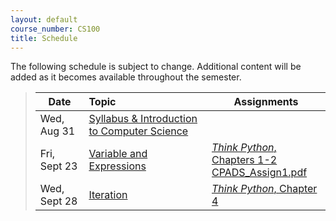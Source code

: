 ```yaml
---
layout: default
course_number: CS100
title: Schedule
---
```


The following schedule is subject to change.
Additional content will be added as it becomes available throughout the semester.


>| **Date**       | **Topic**                                                                                            |  **Assignments**                                                                           |
>| ---------------|:-----------------------------------------------------------------------------------------------------|--------------------------------------------------------------------------------------------|
>| Wed, Aug 31    |  [Syllabus & Introduction to Computer Science](lectures/lecture0_intro.pdf)                          |                                                                                            |
>| Fri, Sept 23   |  [Variable and Expressions](lectures/lecture1_variables_expressions.pdf)                             | [*Think Python*, Chapters 1-2](http://greenteapress.com/thinkpython/thinkpython.html) <br /> [CPADS_Assign1.pdf](assign/CPADS_Assign1.pdf)     |
>| Wed, Sept 28   |  [Iteration](lectures/lecture2_iteration.pdf)                                                        | [*Think Python*, Chapter 4](http://greenteapress.com/thinkpython/thinkpython.html) |




<!--
>| Fri, Sept 11   |  [Basic Drawing exercises](lectures/lecture1_drawing.pdf)                                            | [CPADS_Assignment_1.pdf](assign/CPADS_Assignment_1.pdf) <br /> [CPADS_Assignment_1b.pdf](assign/CPADS_Assignment_1b.pdf)                                 |
>| Wed, Sept 16   |  [Intro to Programming](lectures/lecture2_programming_intro.pdf)                                     | [*Think Python*, Chapters 1-3](http://greenteapress.com/thinkpython/thinkpython.html) <br /> [CPADS_Assignment_2.pdf](assign/CPADS_Assignment_2.pdf)     |
>| Fri, Sept 18   |  [Variable and Expressions](lectures/lecture3_variables_expressions.pdf)                             | [*Think Python*, Chapters 1-2](http://greenteapress.com/thinkpython/thinkpython.html) <br /> [CPADS_Assignment_3.pdf](assign/CPADS_Assignment_3.pdf)     |
>| Wed, Sept 22   |  [Functions](lectures/lecture4_functions.pdf)                                                        | [*Think Python*, Chapters 3](http://greenteapress.com/thinkpython/thinkpython.html) <br />  [CPADS_Reading_Activity_1.pdf](assign/CPADS_Reading_Activity_1.pdf)      |
>| Wed, Sept 30   |  [Lab Activity 1](assign/CPADS_Lab_Activity_1.pdf) <br /> [Lab_Activity_1.zip](assign/Lab_Activity_1.zip)   | [*Think Python*, Chapters 3](http://greenteapress.com/thinkpython/thinkpython.html)       |
>| Wed, Oct 7     |  [Debugging](lectures/lecture5_debugging.pdf)                                                        |       |
>| Fri, Oct 9     |                                                                                                      |        |
>| Fri, Oct 16    |  Course Feedback                                                                                     | [CPADS_feedback.pdf](assign/CPADS_feedback.pdf) <br /> [CPADS_feedback.docx](assign/CPADS_feedback.docx)     |
>| Wed, Oct 21    |  [Iteration](lectures/lecture6_iteration.pdf)                                                        | [*Think Python*, Chapter 4](http://greenteapress.com/thinkpython/thinkpython.html) <br />  [CPADS_Reading_Activity_2.pdf](assign/CPADS_Reading_Activity_2.pdf)   |
>| Fri, Oct 17    |                                                                                                      | [CPADS_Assignment_4.pdf](assign/CPADS_Assignment_4.pdf) <br /> [Assign4.zip](assign/src/Assign4.zip)   |
>| Fri, Oct 30    |  [Lab Activity 3](assign/CPADS_Lab_Activity_3.pdf) <br /> [Lab_Activity_3.zip](assign/src/Lab_Activity_3.zip)   |       |
>| Wed, Nov 4     |  [Decisions](lectures/lecture7_decisions.pdf)                                                        | [*Think Python*, Chapter 5](http://greenteapress.com/thinkpython/thinkpython.html) <br />  [CPADS_Reading_Activity_3.pdf](assign/CPADS_Reading_Activity_3.pdf)   |
-->
